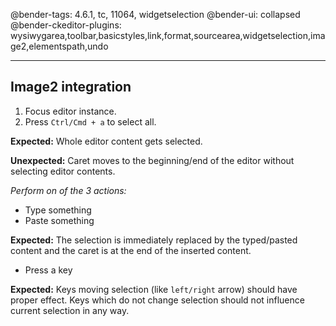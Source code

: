 @bender-tags: 4.6.1, tc, 11064, widgetselection
@bender-ui: collapsed
@bender-ckeditor-plugins: wysiwygarea,toolbar,basicstyles,link,format,sourcearea,widgetselection,image2,elementspath,undo

----

## Image2 integration

1. Focus editor instance.
1. Press `Ctrl/Cmd + a` to select all.

**Expected:** Whole editor content gets selected.

**Unexpected:** Caret moves to the beginning/end of the editor without selecting editor contents.

_Perform on of the 3 actions:_

* Type something
* Paste something

**Expected:** The selection is immediately replaced by the typed/pasted content and the caret is at the end of the inserted content.

* Press a key

**Expected:** Keys moving selection (like `left/right` arrow) should have proper effect. Keys which do not change selection
should not influence current selection in any way.
